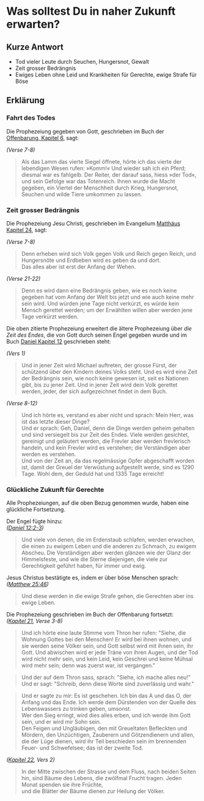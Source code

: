 # Was solltest Du in naher Zukunft erwarten?

## Kurze Antwort
- Tod vieler Leute durch Seuchen, Hungersnot, Gewalt
- Zeit grosser Bedrängnis
- Ewiges Leben ohne Leid und Krankheiten für Gerechte, ewige Strafe für Böse

## Erklärung

### Fahrt des Todes
Die Prophezeiung gegeben von Gott, geschrieben im Buch der [Offenbarung, Kapitel 6](https://www.die-bibel.de/bibeln/online-bibeln/lesen/NGUE/REV.6.7-REV.6.8), sagt:

*(Verse 7-8)*
> Als das Lamm das vierte Siegel öffnete, hörte ich das vierte der lebendigen Wesen rufen: »Komm!«
> Und wieder sah ich ein Pferd; diesmal war es fahlgelb. Der Reiter, der darauf sass, hiess »der Tod«, und sein Gefolge war das Totenreich. Ihnen wurde die Macht gegeben, ein Viertel der Menschheit durch Krieg, Hungersnot, Seuchen und wilde Tiere umkommen zu lassen.

### Zeit grosser Bedrängnis
Die Prophezeiung Jesu Christi, geschrieben im Evangelium [Matthäus Kapitel 24](https://www.die-bibel.de/bibeln/online-bibeln/lesen/ZB/MAT.24/), sagt:

*(Verse 7-8)*
> Denn erheben wird sich Volk gegen Volk und Reich gegen Reich, und Hungersnöte und Erdbeben wird es geben da und dort.  
> Das alles aber ist erst der Anfang der Wehen.

*(Verse 21-22)*
> Denn es wird dann eine Bedrängnis geben, wie es noch keine gegeben hat vom Anfang der Welt bis jetzt und wie auch keine mehr sein wird.
> Und würden jene Tage nicht verkürzt, es würde kein Mensch gerettet werden; um der Erwählten willen aber werden jene Tage verkürzt werden.

Die oben zitierte Prophezeiung erweitert die ältere Prophezeiung über *die Zeit des Endes*, die von Gott durch seinen Engel gegeben wurde und im Buch [Daniel Kapitel 12](https://www.die-bibel.de/bibeln/online-bibeln/lesen/ZB/DAN.12/) geschrieben steht:

*(Vers 1)*
> Und in jener Zeit wird Michael auftreten, der grosse Fürst, der schützend über den Kindern deines Volks steht. Und es wird eine Zeit der Bedrängnis sein, wie noch keine gewesen ist, seit es Nationen gibt, bis zu jener Zeit. Und in jener Zeit wird dein Volk gerettet werden, jeder, der sich aufgezeichnet findet in dem Buch.

*(Verse 8-12)*
> Und ich hörte es, verstand es aber nicht und sprach: Mein Herr, was ist das letzte dieser Dinge?  
> Und er sprach: Geh, Daniel, denn die Dinge werden geheim gehalten und sind versiegelt bis zur Zeit des Endes.
> Viele werden gesichtet, gereinigt und geläutert werden, die Frevler aber werden frevlerisch handeln, und kein Frevler wird es verstehen; die Verständigen aber werden es verstehen.  
> Und von der Zeit an, da das regelmässige Opfer abgeschafft worden ist, damit der Greuel der Verwüstung aufgestellt werde, sind es 1290 Tage.
> Wohl dem, der Geduld hat und 1335 Tage erreicht!

### Glückliche Zukunft für Gerechte
Alle Prophezeiungen, auf die oben Bezug genommen wurde, haben eine glückliche Fortsetzung.

Der Engel fügte hinzu:  
*([Daniel 12:2-3](https://www.die-bibel.de/bibeln/online-bibeln/lesen/ZB/DAN.12.2-DAN.12.3))*
> Und viele von denen, die im Erdenstaub schlafen, werden erwachen, die einen zu ewigem Leben und die anderen zu Schmach, zu ewigem Abscheu.
> Die Verständigen aber werden glänzen wie der Glanz der Himmelsfeste, und wie die Sterne diejenigen, die viele zur Gerechtigkeit geführt haben, für immer und ewig.

Jesus Christus bestätigte es, indem er über böse Menschen sprach:  
*([Matthew 25:46](https://www.die-bibel.de/bibeln/online-bibeln/lesen/ZB/MAT.25.46))*
> Und diese werden in die ewige Strafe gehen, die Gerechten aber ins ewige Leben.

Die Prophezeiung geschrieben im Buch der Offenbarung fortsetzt:  
*([Kapitel 21](https://www.die-bibel.de/bibeln/online-bibeln/lesen/ZB/REV.21/), Verse 3-8)*
> Und ich hörte eine laute Stimme vom Thron her rufen: "Siehe, die Wohnung Gottes bei den Menschen! Er wird bei ihnen wohnen, und sie werden seine Völker sein, und Gott selbst wird mit ihnen sein, ihr Gott.
> Und abwischen wird er jede Träne von ihren Augen, und der Tod wird nicht mehr sein, und kein Leid, kein Geschrei und keine Mühsal wird mehr sein; denn was zuerst war, ist vergangen."  

> Und der auf dem Thron sass, sprach: "Siehe, ich mache alles neu!" Und er sagt: "Schreib, denn diese Worte sind zuverlässig und wahr."  

> Und er sagte zu mir: Es ist geschehen. Ich bin das A und das O, der Anfang und das Ende. Ich werde dem Dürstenden von der Quelle des Lebenswassers zu trinken geben, umsonst.  
> Wer den Sieg erringt, wird dies alles erben, und ich werde ihm Gott sein, und er wird mir Sohn sein.  
> Den Feigen und Ungläubigen, den mit Greueltaten Befleckten und Mördern, den Unzüchtigen, Zauberern und Götzendienern und allen, die der Lüge dienen, wird ihr Teil beschieden sein im brennenden Feuer- und Schwefelsee; das ist der zweite Tod.

*([Kapitel 22](https://www.die-bibel.de/bibeln/online-bibeln/lesen/ZB/REV.22/), Vers 2)*
> In der Mitte zwischen der Strasse und dem Fluss, nach beiden Seiten hin, sind Bäume des Lebens, die zwölfmal Frucht tragen. Jeden Monat spenden sie ihre Früchte,  
> und die Blätter der Bäume dienen zur Heilung der Völker.
